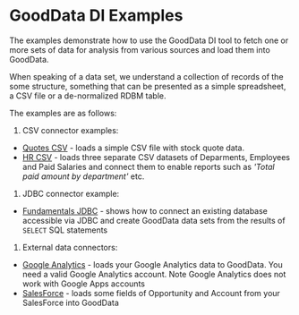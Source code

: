 # GoodData DI Examples

The examples demonstrate how to use the GoodData DI tool to fetch one or more sets of data for analysis from various sources and load them into GoodData.

When speaking of a data set, we understand a collection of records of the some structure, something that can be presented as a simple spreadsheet, a CSV file or a de-normalized RDBM table.

The examples are as follows:

1. CSV connector examples:

 - [Quotes CSV](quotes/) - loads a simple CSV file with stock quote data. 
 - [HR CSV](hr/) - loads three separate CSV datasets of Deparments, Employees and Paid Salaries and connect them to enable reports such as _'Total paid amount by department'_ etc.

1. JDBC connector example: 

 - [Fundamentals JDBC](jdbc/) - shows how to connect an existing database accessible via JDBC and create GoodData data sets from the results of `SELECT` SQL statements

1. External data connectors:

 - [Google Analytics](ga/) - loads your Google Analytics data to GoodData. You need a valid Google Analytics account. Note Google Analytics does not work with Google Apps accounts
 - [SalesForce](sfdc/) - loads some fields of Opportunity and Account from your SalesForce into GoodData
